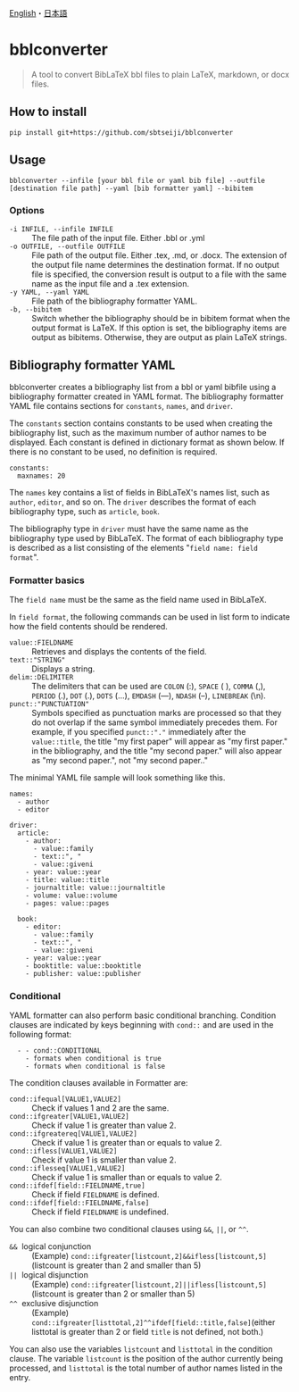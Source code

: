 [English](README.md)・[日本語](README.j.md)

# bblconverter

> A tool to convert BibLaTeX bbl files to plain LaTeX, markdown, or docx files. 



## How to install

```
pip install git+https://github.com/sbtseiji/bblconverter
```

## Usage

```
bblconverter --infile [your bbl file or yaml bib file] --outfile [destination file path] --yaml [bib formatter yaml] --bibitem
```

### Options
<dl>
  <dt ><code>-i INFILE, --infile INFILE</code></dt>
  <dd>The file path of the input file. Either .bbl or .yml</dd>
  <dt ><code>-o OUTFILE, --outfile OUTFILE</code></dt>
  <dd>File path of the output file. Either .tex, .md, or .docx. The extension of the output file name determines the destination format. If no output file is specified, the conversion result is output to a file with the same name as the input file and a .tex extension.</dd>
  <dt ><code>-y YAML, --yaml YAML</code></dt>
  <dd>File path of the bibliography formatter YAML.</dd>
  <dt ><code>-b, --bibitem</code></dt>
  <dd>Switch whether the bibliography should be in bibitem format when the output format is LaTeX. If this option is set, the bibliography items are output as bibitems. Otherwise, they are output as plain LaTeX strings.</dd>
</dl>

## Bibliography formatter YAML

bblconverter creates a bibliography list from a bbl or yaml bibfile using a bibliography formatter created in YAML format. The bibliography formatter YAML file contains sections for `constants`, `names`, and `driver`. 

The `constants` section contains constants to be used when creating the bibliography list, such as the maximum number of author names to be displayed. Each constant is defined in dictionary format as shown below. If there is no constant to be used, no definition is required.

```
constants:
  maxnames: 20
```

The `names` key contains a list of fields in BibLaTeX's names list, such as `author`, `editor`, and so on. The `driver` describes the format of each bibliography type, such as `article`, `book`.

The bibliography type in `driver` must have the same name as the bibliography type used by BibLaTeX. The format of each bibliography type is described as a list consisting of the elements "`field name: field format`".

### Formatter basics

The `field name` must be the same as the field name used in BibLaTeX.

In `field format`, the following commands can be used in list form to indicate how the field contents should be rendered.

<dl>
  <dt ><code>value::FIELDNAME</code></dt>
  <dd>Retrieves and displays the contents of the field.</dd>
  <dt ><code>text::"STRING"</code></dt>
  <dd>Displays a string.</dd>
  <dt ><code>delim::DELIMITER</code></dt>
  <dd>The delimiters that can be used are <code>COLON</code> (:), <code>SPACE</code> (&nbsp;), <code>COMMA</code> (,), <code>PERIOD</code> (.), <code>DOT</code> (.), <code>DOTS</code> (&hellip;), <code>EMDASH</code> (&mdash;), <code>NDASH</code> (&ndash;), <code>LINEBREAK</code> (\n). </dd>
  <dt ><code>punct::"PUNCTUATION"</code></dt>
  <dd>Symbols specified as punctuation marks are processed so that they do not overlap if the same symbol immediately precedes them. For example, if you specified <code>punct::"."</code> immediately after the <code>value::title</code>, the title "my first paper" will appear as "my first paper." in the bibliography, and the title "my second paper." will also appear as "my second paper.", not "my second paper.."</dd>
</dl>

The minimal YAML file sample will look something like this.

```
names:
  - author
  - editor

driver:
  article:
    - author:
      - value::family
      - text::", "
      - value::giveni
    - year: value::year
    - title: value::title
    - journaltitle: value::journaltitle
    - volume: value::volume
    - pages: value::pages

  book:
    - editor:
      - value::family
      - text::", "
      - value::giveni
    - year: value::year
    - booktitle: value::booktitle
    - publisher: value::publisher
```

### Conditional

YAML formatter can also perform basic conditional branching. Condition clauses are indicated by keys beginning with `cond::` and are used in the following format: 

```
  - - cond::CONDITIONAL
    - formats when conditional is true
    - formats when conditional is false
```

The condition clauses available in Formatter are:

<dl>
  <dt ><code>cond::ifequal[VALUE1,VALUE2]</code></dt>
  <dd>Check if values 1 and 2 are the same.</dd>
  <dt ><code>cond::ifgreater[VALUE1,VALUE2]</code></dt>
  <dd>Check if value 1 is greater than value 2.</dd>
  <dt ><code>cond::ifgreatereq[VALUE1,VALUE2]</code></dt>
  <dd>Check if value 1 is greater than or equals to value 2.</dd>
  <dt ><code>cond::ifless[VALUE1,VALUE2]</code></dt>
  <dd>Check if value 1 is smaller than value 2.</dd>
  <dt ><code>cond::iflesseq[VALUE1,VALUE2]</code></dt>
  <dd>Check if value 1 is smaller than or equals to value 2.</dd>
  <dt ><code>cond::ifdef[field::FIELDNAME,true]</code></dt>
  <dd>Check if field <code>FIELDNAME</code> is defined.</dd>
  <dt ><code>cond::ifdef[field::FIELDNAME,false]</code></dt>
  <dd>Check if field <code>FIELDNAME</code> is undefined.</dd>
</dl>

You can also combine two conditional clauses using `&&`, `||`, or `^^`.

<dl>
  <dt ><code>&&</code>&nbsp;&nbsp;logical conjunction</dt>
  <dd>(Example) <code>cond::ifgreater[listcount,2]&&ifless[listcount,5]</code>(listcount is greater than 2 and smaller than 5)</dd>
  <dt ><code>||</code>&nbsp;&nbsp;logical disjunction</dt>
  <dd>(Example) <code>cond::ifgreater[listcount,2]||ifless[listcount,5]</code>(listcount is greater than 2 or smaller than 5)</dd>
  <dt ><code>^^</code>&nbsp;&nbsp;exclusive disjunction</dt>
  <dd>(Example) <code>cond::ifgreater[listtotal,2]^^ifdef[field::title,false]</code>(either listtotal is greater than 2 or field <code>title</code> is not defined, not both.)</dd>
</dl>

You can also use the variables `listcount` and `listtotal` in the condition clause. The variable `listcount` is the position of the author currently being processed, and `listtotal` is the total number of author names listed in the entry.

